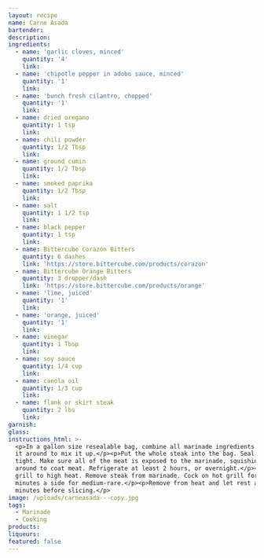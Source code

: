 ```yaml
---
layout: recipe
name: Carne Asada
bartender:
description:
ingredients:
  - name: 'garlic cloves, minced'
    quantity: '4'
    link:
  - name: 'chipotle pepper in adobo sauce, minced'
    quantity: '1'
    link:
  - name: 'bunch fresh cilantro, chopped'
    quantity: '1'
    link:
  - name: dried oregano
    quantity: 1 tsp
    link:
  - name: chili powder
    quantity: 1/2 Tbsp
    link:
  - name: ground cumin
    quantity: 1/2 Tbsp
    link:
  - name: smoked paprika
    quantity: 1/2 Tbsp
    link:
  - name: salt
    quantity: 1 1/2 tsp
    link:
  - name: black pepper
    quantity: 1 tsp
    link:
  - name: Bittercube Corazón Bitters
    quantity: 6 dashes
    link: 'https://store.bittercube.com/products/corazon'
  - name: Bittercube Orange Bitters
    quantity: 3 dropper/dash
    link: 'https://store.bittercube.com/products/orange'
  - name: 'lime, juiced'
    quantity: '1'
    link:
  - name: 'orange, juiced'
    quantity: '1'
    link:
  - name: vinegar
    quantity: 1 Tbsp
    link:
  - name: soy sauce
    quantity: 1/4 cup
    link:
  - name: canola oil
    quantity: 1/3 cup
    link:
  - name: flank or skirt steak
    quantity: 2 lbs
    link:
garnish:
glass:
instructions_html: >-
  <p>In a gallon size resealable bag, combine all marinade ingredients. Squeeze
  it around to mix it up.</p><p>Put the whole steak into the bag. Seal it up
  tight. Make sure all of the meat is exposed to the marinade, squishing the bag
  around to coat meat. Refrigerate at least 2 hours, or overnight.</p><p>Heat
  grill to high heat. Remove steak from marinade. Cock on hot grill for 3-4
  minutes a side for medium-rare.</p><p>Remove from heat and let rest a few
  minutes before slicing.</p>
image: /uploads/carneasada---copy.jpg
tags:
  - Marinade
  - Cooking
products:
liqueurs:
featured: false
---
```


